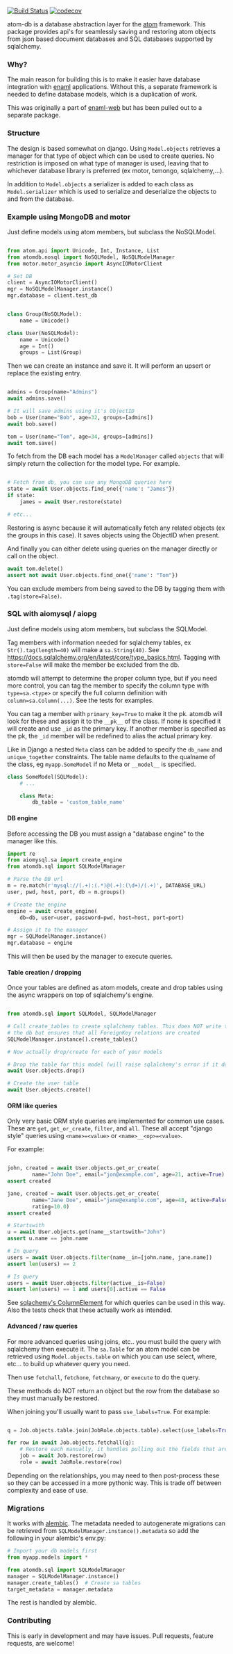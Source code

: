 [![Build Status](https://travis-ci.org/codelv/atom-db.svg?branch=master)](https://travis-ci.org/codelv/atom-db)
[![codecov](https://codecov.io/gh/codelv/atom-db/branch/master/graph/badge.svg)](https://codecov.io/gh/codelv/atom-db)

atom-db is a database abstraction layer for the
[atom](https://github.com/nucleic/atom) framework. This package provides api's for
seamlessly saving and restoring atom objects from json based document databases
and SQL databases supported by sqlalchemy.


### Why?

The main reason for building this is to make it easier have database integration
with [enaml](https://github.com/nucleic/enaml) applications.  Without this,
a separate framework is needed to define database models, which is a
duplication of work.

This was originally a part of [enaml-web](https://github.com/codelv/enaml-web)
but has been pulled out to a separate package.


### Structure

The design is based somewhat on django. Using `Model.objects` retrieves a
manager for that type of object which can be used to create queries. No
restriction is imposed on what type of manager is used, leaving that to
whichever database library is preferred (ex motor, txmongo, sqlalchemy,...).

In addition to `Model.objects` a serializer is added to each class as
`Model.serializer` which is used to serialize and deserialize the objects
to and from the database.


### Example using MongoDB and motor

Just define models using atom members, but subclass the NoSQLModel.

```python

from atom.api import Unicode, Int, Instance, List
from atomdb.nosql import NoSQLModel, NoSQLModelManager
from motor.motor_asyncio import AsyncIOMotorClient

# Set DB
client = AsyncIOMotorClient()
mgr = NoSQLModelManager.instance()
mgr.database = client.test_db


class Group(NoSQLModel):
    name = Unicode()

class User(NoSQLModel):
    name = Unicode()
    age = Int()
    groups = List(Group)


```

Then we can create an instance and save it. It will perform an upsert or replace
the existing entry.

```python

admins = Group(name="Admins")
await admins.save()

# It will save admins using it's ObjectID
bob = User(name="Bob", age=32, groups=[admins])
await bob.save()

tom = User(name="Tom", age=34, groups=[admins])
await tom.save()

```

To fetch from the DB each model has a `ModelManager` called `objects` that will
simply return the collection for the model type. For example.

```python

# Fetch from db, you can use any MongoDB queries here
state = await User.objects.find_one({'name': "James"})
if state:
    james = await User.restore(state)

# etc...
```

Restoring is async because it will automatically fetch any related objects
(ex the groups in this case). It saves objects using the ObjectID when present.

And finally you can either delete using queries on the manager directly or
call on the object.

```python
await tom.delete()
assert not await User.objects.find_one({'name': "Tom"})

```

You can exclude members from being saved to the DB by tagging them
with `.tag(store=False)`.


### SQL with aiomysql / aiopg

Just define models using atom members, but subclass the SQLModel.

Tag members with information needed for sqlalchemy tables, ex
`Str().tag(length=40)` will make a `sa.String(40)`.
See https://docs.sqlalchemy.org/en/latest/core/type_basics.html. Tagging with
`store=False` will make the member be excluded from the db.

atomdb will attempt to determine the proper column type, but if you need more
control, you can tag the member to specify the column type with
`type=sa.<type>` or specify the full column definition with
`column=sa.Column(...)`.  See the tests for examples.

You can tag a member with `primary_key=True` to make it the pk. atomdb will
look for these and assign it to the `__pk__` of the class. If none is specified
it will create and use `_id` as the primary key. If another member is specified
as the pk, the `_id` member will be redefined to alias the actual primary key.

Like in Django a nested `Meta` class  can be added to specify the `db_name`
and `unique_together` constraints. The table name defaults to the qualname of the class,
eg `myapp.SomeModel` if no Meta or `__model__` is specified.

```python
class SomeModel(SQLModel):
    # ...

    class Meta:
        db_table = 'custom_table_name'

```


#### DB engine

Before accessing the DB you must assign a "database engine" to the manager
like this.

```python
import re
from aiomysql.sa import create_engine
from atomdb.sql import SQLModelManager

# Parse the DB url
m = re.match(r'mysql://(.+):(.*)@(.+):(\d+)/(.+)', DATABASE_URL)
user, pwd, host, port, db = m.groups()

# Create the engine
engine = await create_engine(
    db=db, user=user, password=pwd, host=host, port=port)

# Assign it to the manager
mgr = SQLModelManager.instance()
mgr.database = engine


```

This will then be used  by the manager to execute queries.


#### Table creation / dropping

Once your tables are defined as atom models, create and drop tables using the
async wrappers on top of sqlalchemy's engine.

```python

from atomdb.sql import SQLModel, SQLModelManager

# Call create_tables to create sqlalchemy tables. This does NOT write them to
# the db but ensures that all ForeignKey relations are created
SQLModelManager.instance().create_tables()

# Now actually drop/create for each of your models

# Drop the table for this model (will raise sqlalchemy's error if it doesn't exist)
await User.objects.drop()

# Create the user table
await User.objects.create()


```

#### ORM like queries

Only very basic ORM style queries are implemented for common use cases. These
are `get`, `get_or_create`, `filter`, and `all`. These all accept
"django style" queries using `<name>=<value>` or `<name>__<op>=<value>`.

For example:

```python

john, created = await User.objects.get_or_create(
        name="John Doe", email="jon@example.com", age=21, active=True)
assert created

jane, created = await User.objects.get_or_create(
        name="Jane Doe", email="jane@example.com", age=48, active=False,
        rating=10.0)
assert created

# Startswith
u = await User.objects.get(name__startswith="John")
assert u.name == john.name

# In query
users = await User.objects.filter(name__in=[john.name, jane.name])
assert len(users) == 2

# Is query
users = await User.objects.filter(active__is=False)
assert len(users) == 1 and users[0].active == False

```

See [sqlachemy's ColumnElement](https://docs.sqlalchemy.org/en/latest/core/sqlelement.html?highlight=column#sqlalchemy.sql.expression.ColumnElement)
for which queries can be used in this way.  Also the tests check that these
actually work as intended.

#### Advanced / raw queries

For more advanced queries using joins, etc.. you must build the query with
sqlalchemy then execute it. The `sa.Table` for an atom model can be retrieved
using `Model.objects.table` on which you can use select, where, etc... to build
up whatever query you need.

Then use `fetchall`, `fetchone`, `fetchmany`, or `execute` to do the query.

These methods do NOT return an object but the row from the database so they
must manually be restored.

When joining you'll usually want to pass `use_labels=True`.  For example:

```python

q = Job.objects.table.join(JobRole.objects.table).select(use_labels=True)

for row in await Job.objects.fetchall(q):
    # Restore each manually, it handles pulling out the fields that are it's own
    job = await Job.restore(row)
    role = await JobRole.restore(row)

```

Depending on the relationships, you may need to then post-process these so they
can be accessed in a more pythonic way. This is trade off between complexity
and ease of use.

### Migrations

It works with [alembic](https://alembic.sqlalchemy.org/en/latest/autogenerate.html). The metadata needed
to autogenerate migrations can be retrieved from `SQLModelManager.instance().metadata` so add the following
in your alembic's env.py:

```python
# Import your db models first
from myapp.models import *

from atomdb.sql import SQLModelManager
manager = SQLModelManager.instance()
manager.create_tables()  # Create sa tables
target_metadata = manager.metadata

```

The rest is handled by alembic.


### Contributing

This is early in development and may have issues. Pull requests,
feature requests, are welcome!
